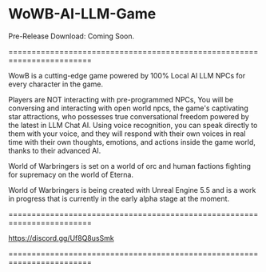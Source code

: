 # WoWB-AI-LLM-Game

Pre-Release Download: Coming Soon.

========================================================================

WowB is a cutting-edge game powered by 100% Local AI LLM NPCs for every character in the game.

Players are NOT interacting with pre-programmed NPCs, You will be conversing and interacting with open world npcs, the game's captivating star attractions, who possesses true conversational freedom powered by the latest in LLM Chat AI.
Using voice recognition, you can speak directly to them with your voice, and they will respond with their own voices in real time with their own thoughts, emotions, and actions inside the game world, thanks to their advanced AI.

World of Warbringers is set on a world of orc and human factions fighting for supremacy on the world of Eterna.

World of Warbringers is being created with Unreal Engine 5.5 and is a work in progress that is currently in the early alpha stage at the moment.

========================================================================

https://discord.gg/Uf8Q8usSmk

========================================================================
